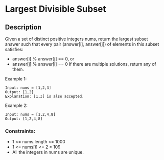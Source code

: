 # Largest Divisible Subset

## Description

Given a set of distinct positive integers nums, return the largest subset answer such that every pair (answer[i], answer[j]) of elements in this subset satisfies:

- answer[i] % answer[j] == 0, or
- answer[j] % answer[i] == 0
If there are multiple solutions, return any of them.
 
Example 1:
<!-- ![Alt](https://assets.leetcode.com/uploads/2021/03/25/ic234-q2-ex11.png) -->

```
Input: nums = [1,2,3]
Output: [1,2]
Explanation: [1,3] is also accepted.

```

Example 2:

```
Input: nums = [1,2,4,8]
Output: [1,2,4,8]

```

### Constraints:

- 1 <= nums.length <= 1000
- 1 <= nums[i] <= 2 * 109
- All the integers in nums are unique.